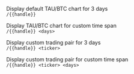 Display default TAU/BTC chart for 3 days  
`/{{handle}}`

Display TAU/BTC chart for custom time span  
`/{{handle}} <days>`

Display custom trading pair for 3 days  
`/{{handle}} <ticker>`

Display custom trading pair for custom time span  
`/{{handle}} <ticker> <days>`
